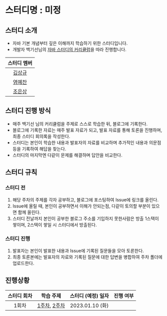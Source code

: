 # 스터디명 : 미정


## 스터디 소개
 - 자바 기본 개념부터 깊은 이해까지 학습하기 위한 스터디입니다.
 - 개발자 백기선님의 [자바 스터디의 커리큘럼](https://github.com/whiteship/live-study/issues?q=is%3Aissue+is%3Aclosed)을 따라 진행합니다.


| 스터디 멤버 |
| :---: |
| [김상규](https://github.com/ggyu0629) |
| [염예찬](https://github.com/yyechan0602) |
| [조은상](https://github.com/JoEunSang) |


## 스터디 진행 방식
- 매주 백기선 님의 커리큘럼을 주제로 스스로 학습한 뒤, 블로그에 기록한다.
- 블로그에 기록한 자료는 매주 발표 자료가 되고, 발표 자료를 통해 토론을 진행하며, 최종 스터디 회의록을 작성한다.
- 스터디는 본인이 학습한 내용과 발표자의 자료를 비교하며 추가적인 내용과 의문점 등을 기록하여 해답을 찾는다.
- 스터디의 마지막엔 다같이 문제를 해결하며 답안을 비교한다.


## 스터디 규칙
### 스터디 전
1. 해당 주차의 주제를 각자 공부하고, 블로그에 포스팅하여 Issue에 링크를 올린다.
2. Issue에 올릴 때, 본인이 공부하면서 이해가 안되는점, 다같이 토의할 부분이 있으면 함께 올린다.
3. 스터디 전날까지 본인이 공부한 블로그 주소를 기입하지 못한사람은 방출 1스택이 쌓이며, 2스택이 쌓일 시 스터디에서 방출된다.


### 스터디 진행
1. 발표자는 본인이 발표한 내용과 Issue에 기록된 질문들을 모아 토론한다.
2. 최종 토론본에는 발표자의 자료와 기록된 질문에 대한 답변을 병합하여 주차 폴더에 업로드한다.

## 진행상황
| 스터디 회차 | 학습 주제 | 스터디 (예정) 일자 | 진행 여부 |
| :---: | :---: | :---: | :---: |
| 1회차 | [1주차](https://github.com/whiteship/live-study/issues/1), [2주차](https://github.com/whiteship/live-study/issues/2) | 2023.01.10 (화) | |
